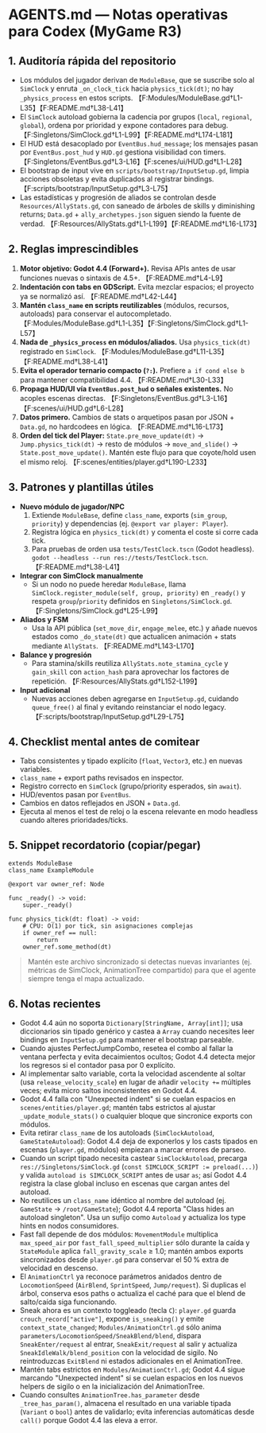 # AGENTS.md — Notas operativas para Codex (MyGame R3)

## 1. Auditoría rápida del repositorio
- Los módulos del jugador derivan de `ModuleBase`, que se suscribe solo al `SimClock` y enruta `_on_clock_tick` hacia `physics_tick(dt)`; no hay `_physics_process` en estos scripts. 【F:Modules/ModuleBase.gd†L1-L35】【F:README.md†L38-L41】
- El `SimClock` autoload gobierna la cadencia por grupos (`local`, `regional`, `global`), ordena por prioridad y expone contadores para debug. 【F:Singletons/SimClock.gd†L1-L99】【F:README.md†L174-L181】
- El HUD está desacoplado por `EventBus.hud_message`; los mensajes pasan por `EventBus.post_hud` y `HUD.gd` gestiona visibilidad con timers. 【F:Singletons/EventBus.gd†L3-L16】【F:scenes/ui/HUD.gd†L1-L28】
- El bootstrap de input vive en `scripts/bootstrap/InputSetup.gd`, limpia acciones obsoletas y evita duplicados al registrar bindings. 【F:scripts/bootstrap/InputSetup.gd†L3-L75】
- Las estadísticas y progresión de aliados se controlan desde `Resources/AllyStats.gd`, con saneado de árboles de skills y diminishing returns; `Data.gd` + `ally_archetypes.json` siguen siendo la fuente de verdad. 【F:Resources/AllyStats.gd†L1-L199】【F:README.md†L16-L173】

## 2. Reglas imprescindibles
1. **Motor objetivo: Godot 4.4 (Forward+).** Revisa APIs antes de usar funciones nuevas o sintaxis de 4.5+. 【F:README.md†L4-L9】
2. **Indentación con tabs en GDScript.** Evita mezclar espacios; el proyecto ya se normalizó así. 【F:README.md†L42-L44】
3. **Mantén `class_name` en scripts reutilizables** (módulos, recursos, autoloads) para conservar el autocompletado. 【F:Modules/ModuleBase.gd†L1-L35】【F:Singletons/SimClock.gd†L1-L57】
4. **Nada de `_physics_process` en módulos/aliados.** Usa `physics_tick(dt)` registrado en `SimClock`. 【F:Modules/ModuleBase.gd†L11-L35】【F:README.md†L38-L41】
5. **Evita el operador ternario compacto (`?:`).** Prefiere `a if cond else b` para mantener compatibilidad 4.4. 【F:README.md†L30-L33】
6. **Propaga HUD/UI vía `EventBus.post_hud` o señales existentes.** No acoples escenas directas. 【F:Singletons/EventBus.gd†L3-L16】【F:scenes/ui/HUD.gd†L6-L28】
7. **Datos primero.** Cambios de stats o arquetipos pasan por JSON + `Data.gd`, no hardcodees en lógica. 【F:README.md†L16-L173】
8. **Orden del tick del Player:** `State.pre_move_update(dt)` → `Jump.physics_tick(dt)` → resto de módulos → `move_and_slide()` → `State.post_move_update()`. Mantén este flujo para que coyote/hold usen el mismo reloj. 【F:scenes/entities/player.gd†L190-L233】

## 3. Patrones y plantillas útiles
- **Nuevo módulo de jugador/NPC**
  1. Extiende `ModuleBase`, define `class_name`, exports (`sim_group`, `priority`) y dependencias (ej. `@export var player: Player`).
  2. Registra lógica en `physics_tick(dt)` y comenta el coste si corre cada tick.
  3. Para pruebas de orden usa `tests/TestClock.tscn` (Godot headless). `godot --headless --run res://tests/TestClock.tscn`. 【F:README.md†L38-L41】
- **Integrar con SimClock manualmente**
  - Si un nodo no puede heredar `ModuleBase`, llama `SimClock.register_module(self, group, priority)` en `_ready()` y respeta `group`/`priority` definidos en `Singletons/SimClock.gd`. 【F:Singletons/SimClock.gd†L25-L99】
- **Aliados y FSM**
  - Usa la API pública (`set_move_dir`, `engage_melee`, etc.) y añade nuevos estados como `_do_state(dt)` que actualicen animación + stats mediante `AllyStats`. 【F:README.md†L143-L170】
- **Balance y progresión**
  - Para stamina/skills reutiliza `AllyStats.note_stamina_cycle` y `gain_skill` con `action_hash` para aprovechar los factores de repetición. 【F:Resources/AllyStats.gd†L152-L199】
- **Input adicional**
  - Nuevas acciones deben agregarse en `InputSetup.gd`, cuidando `queue_free()` al final y evitando reinstanciar el nodo legacy. 【F:scripts/bootstrap/InputSetup.gd†L29-L75】

## 4. Checklist mental antes de comitear
- Tabs consistentes y tipado explícito (`float`, `Vector3`, etc.) en nuevas variables.
- `class_name` + export paths revisados en inspector.
- Registro correcto en `SimClock` (grupo/priority esperados, sin `await`).
- HUD/eventos pasan por `EventBus`.
- Cambios en datos reflejados en JSON + `Data.gd`.
- Ejecuta al menos el test de reloj o la escena relevante en modo headless cuando alteres prioridades/ticks.

## 5. Snippet recordatorio (copiar/pegar)
```gdscript
extends ModuleBase
class_name ExampleModule

@export var owner_ref: Node

func _ready() -> void:
	super._ready()

func physics_tick(dt: float) -> void:
	# CPU: O(1) por tick, sin asignaciones complejas
	if owner_ref == null:
		return
	owner_ref.some_method(dt)
```

> Mantén este archivo sincronizado si detectas nuevas invariantes (ej. métricas de SimClock, AnimationTree compartido) para que el agente siempre tenga el mapa actualizado.

## 6. Notas recientes
- Godot 4.4 aún no soporta `Dictionary[StringName, Array[int]]`; usa diccionarios sin tipado genérico y castea a `Array` cuando necesites leer bindings en `InputSetup.gd` para mantener el bootstrap parseable.
- Cuando ajustes PerfectJumpCombo, resetea el combo al fallar la ventana perfecta y evita decaimientos ocultos; Godot 4.4 detecta mejor los regresos si el contador pasa por 0 explícito.
- Al implementar salto variable, corta la velocidad ascendente al soltar (usa `release_velocity_scale`) en lugar de añadir `velocity +=` múltiples veces; evita micro saltos inconsistentes en Godot 4.4.
- Godot 4.4 falla con "Unexpected indent" si se cuelan espacios en `scenes/entities/player.gd`; mantén tabs estrictos al ajustar `_update_module_stats()` o cualquier bloque que sincronice exports con módulos.
- Evita retirar `class_name` de los autoloads (`SimClockAutoload`, `GameStateAutoload`): Godot 4.4 deja de exponerlos y los casts tipados en escenas (`player.gd`, módulos) empiezan a marcar errores de parseo.
- Cuando un script tipado necesita castear `SimClockAutoload`, precarga `res://Singletons/SimClock.gd` (`const SIMCLOCK_SCRIPT := preload(...)`) y valida `autoload is SIMCLOCK_SCRIPT` antes de usar `as`; así Godot 4.4 registra la clase global incluso en escenas que cargan antes del autoload.
- No reutilices un `class_name` idéntico al nombre del autoload (ej. `GameState` → `/root/GameState`); Godot 4.4 reporta "Class <name> hides an autoload singleton". Usa un sufijo como `Autoload` y actualiza los type hints en nodos consumidores.
- Fast fall depende de dos módulos: `MovementModule` multiplica `max_speed_air` por `fast_fall_speed_multiplier` sólo durante la caída y `StateModule` aplica `fall_gravity_scale` ≥ 1.0; mantén ambos exports sincronizados desde `player.gd` para conservar el 50 % extra de velocidad en descenso.
- El `AnimationCtrl` ya reconoce parámetros anidados dentro de `LocomotionSpeed` (`AirBlend`, `SprintSpeed`, `Jump/request`). Si duplicas el árbol, conserva esos paths o actualiza el caché para que el blend de salto/caída siga funcionando.
- Sneak ahora es un contexto toggleado (tecla `C`): `player.gd` guarda `crouch_record["active"]`, expone `is_sneaking()` y emite `context_state_changed`; `Modules/AnimationCtrl.gd` sólo anima `parameters/LocomotionSpeed/SneakBlend/blend`, dispara `SneakEnter/request` al entrar, `SneakExit/request` al salir y actualiza `SneakIdleWalk/blend_position` con la velocidad de sigilo. No reintroduzcas `ExitBlend` ni estados adicionales en el AnimationTree.
- Mantén tabs estrictos en `Modules/AnimationCtrl.gd`; Godot 4.4 sigue marcando "Unexpected indent" si se cuelan espacios en los nuevos helpers de sigilo o en la inicialización del AnimationTree.
- Cuando consultes `AnimationTree.has_parameter` desde `_tree_has_param()`, almacena el resultado en una variable tipada (`Variant` o `bool`) antes de validarlo; evita inferencias automáticas desde `call()` porque Godot 4.4 las eleva a error.
